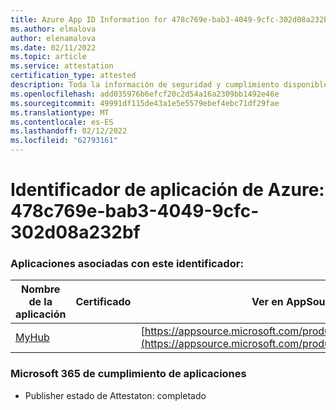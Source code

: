```yaml
---
title: Azure App ID Information for 478c769e-bab3-4049-9cfc-302d08a232bf
ms.author: elmalova
author: elenamalova
ms.date: 02/11/2022
ms.topic: article
ms.service: attestation
certification_type: attested
description: Toda la información de seguridad y cumplimiento disponible para 478c769e-bab3-4049-9cfc-302d08a232bf.
ms.openlocfilehash: add035976b6efcf20c2d54a16a2309bb1492e46e
ms.sourcegitcommit: 49991df115de43a1e5e5579ebef4ebc71df29fae
ms.translationtype: MT
ms.contentlocale: es-ES
ms.lasthandoff: 02/12/2022
ms.locfileid: "62793161"
---
```

# <a name="azure-app-id-478c769e-bab3-4049-9cfc-302d08a232bf"></a>Identificador de aplicación de Azure: 478c769e-bab3-4049-9cfc-302d08a232bf


### <a name="apps-associated-with-this-id"></a>Aplicaciones asociadas con este identificador:
| **Nombre de la aplicación** | **Certificado** | **Ver en AppSource** |
|--------------|---------------|-----------------------|
| [MyHub](https://docs.microsoft.com/microsoft-365-app-certification/forward/WA200000726) |  | [https://appsource.microsoft.com/product/office/WA200000726](https://appsource.microsoft.com/product/office/WA200000726) |

### <a name="microsoft-365-app-compliance-status"></a>Microsoft 365 de cumplimiento de aplicaciones
- Publisher estado de Attestaton: completado
